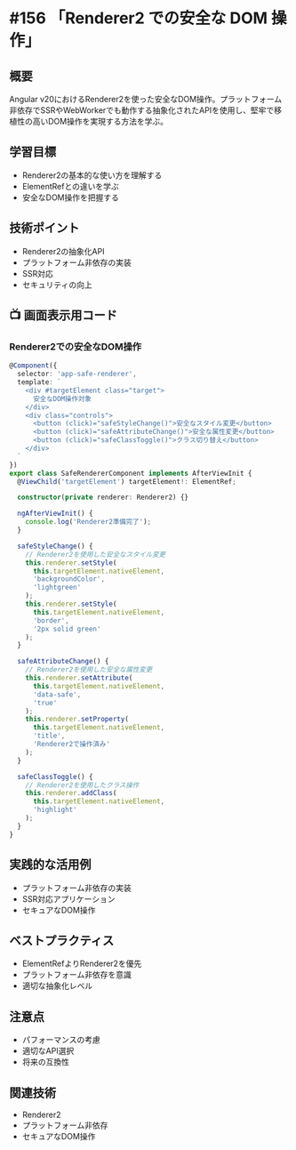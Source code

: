 # #156 「Renderer2 での安全な DOM 操作」

## 概要
Angular v20におけるRenderer2を使った安全なDOM操作。プラットフォーム非依存でSSRやWebWorkerでも動作する抽象化されたAPIを使用し、堅牢で移植性の高いDOM操作を実現する方法を学ぶ。

## 学習目標
- Renderer2の基本的な使い方を理解する
- ElementRefとの違いを学ぶ
- 安全なDOM操作を把握する

## 技術ポイント
- Renderer2の抽象化API
- プラットフォーム非依存の実装
- SSR対応
- セキュリティの向上

## 📺 画面表示用コード

### Renderer2での安全なDOM操作
```typescript
@Component({
  selector: 'app-safe-renderer',
  template: `
    <div #targetElement class="target">
      安全なDOM操作対象
    </div>
    <div class="controls">
      <button (click)="safeStyleChange()">安全なスタイル変更</button>
      <button (click)="safeAttributeChange()">安全な属性変更</button>
      <button (click)="safeClassToggle()">クラス切り替え</button>
    </div>
  `
})
export class SafeRendererComponent implements AfterViewInit {
  @ViewChild('targetElement') targetElement!: ElementRef;

  constructor(private renderer: Renderer2) {}

  ngAfterViewInit() {
    console.log('Renderer2準備完了');
  }

  safeStyleChange() {
    // Renderer2を使用した安全なスタイル変更
    this.renderer.setStyle(
      this.targetElement.nativeElement,
      'backgroundColor',
      'lightgreen'
    );
    this.renderer.setStyle(
      this.targetElement.nativeElement,
      'border',
      '2px solid green'
    );
  }

  safeAttributeChange() {
    // Renderer2を使用した安全な属性変更
    this.renderer.setAttribute(
      this.targetElement.nativeElement,
      'data-safe',
      'true'
    );
    this.renderer.setProperty(
      this.targetElement.nativeElement,
      'title',
      'Renderer2で操作済み'
    );
  }

  safeClassToggle() {
    // Renderer2を使用したクラス操作
    this.renderer.addClass(
      this.targetElement.nativeElement,
      'highlight'
    );
  }
}
```

## 実践的な活用例
- プラットフォーム非依存の実装
- SSR対応アプリケーション
- セキュアなDOM操作

## ベストプラクティス
- ElementRefよりRenderer2を優先
- プラットフォーム非依存を意識
- 適切な抽象化レベル

## 注意点
- パフォーマンスの考慮
- 適切なAPI選択
- 将来の互換性

## 関連技術
- Renderer2
- プラットフォーム非依存
- セキュアなDOM操作

